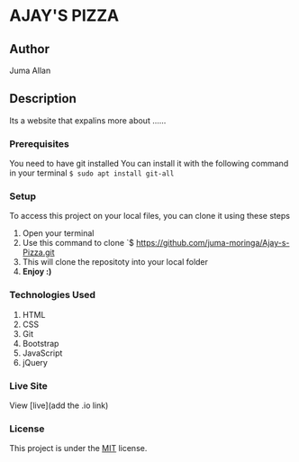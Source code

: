 # AJAY'S PIZZA
## Author
Juma Allan
## Description
Its a website that expalins more about ......
### Prerequisites
You need to have git installed
You can install it with the following command in your terminal
`$ sudo apt install git-all`
### Setup
To access this project on your local files, you can clone it using these steps
1. Open your terminal
1. Use this command to clone `$ https://github.com/juma-moringa/Ajay-s-Pizza.git
1. This will clone the repositoty into your local folder
1. __Enjoy :)__
### Technologies Used
1. HTML
1. CSS
1. Git
1. Bootstrap
1. JavaScript
1. jQuery
### Live Site
View [live](add the .io link)
### License
This project is under the  [MIT](LICENSE) license.